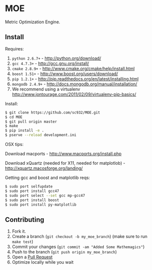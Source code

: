 MOE
===

Metric Optimization Engine.

Install
-------

Requires:

1. `python 2.6.7+` - http://python.org/download/
2. `gcc 4.7.3+` - http://gcc.gnu.org/install/
3. `cmake 2.8.9+` - http://www.cmake.org/cmake/help/install.html
4. `boost 1.51+` - http://www.boost.org/users/download/
5. `pip 1.2.1+` - http://pip.readthedocs.org/en/latest/installing.html
6. `mongodb 2.4.9+` - http://docs.mongodb.org/manual/installation/
7. We recommend using a virtualenv http://www.jontourage.com/2011/02/09/virtualenv-pip-basics/

Install:

```bash
$ git clone https://github.com/sc932/MOE.git
$ cd MOE
$ git pull origin master
$ make
$ pip install -e .
$ pserve --reload development.ini
```

OSX tips:

Download macports - http://www.macports.org/install.php

Download xQuartz (needed for X11, needed for matplotlob) - http://xquartz.macosforge.org/landing/

Getting gcc and boost and matplotlib reqs:
```bash
$ sudo port selfupdate
$ sudo port install gcc47
$ sudo port select --set gcc mp-gcc47
$ sudo port install boost
$ sudo port install py-matplotlib
```

Contributing
------------

1. Fork it.
2. Create a branch (`git checkout -b my_moe_branch`) (make sure to run `make test`)
3. Commit your changes (`git commit -am "Added Some Mathemagics"`)
4. Push to the branch (`git push origin my_moe_branch`)
5. Open a [Pull Request][1]
6. Optimize locally while you wait

[1]: http://github.com/sc932/MOE/pulls
